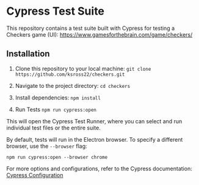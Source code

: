
# Cypress Test Suite

This repository contains a test suite built with Cypress for testing a Checkers game (UI): https://www.gamesforthebrain.com/game/checkers/

## Installation

1. Clone this repository to your local machine:
`git clone https://github.com/ksross22/checkers.git`

2. Navigate to the project directory:
`cd checkers`

3. Install dependencies:
`npm install`

4. Run Tests
`npm run cypress:open`

This will open the Cypress Test Runner, where you can select and run individual test files or the entire suite.

By default, tests will run in the Electron browser. To specify a different browser, use the `--browser` flag:

`npm run cypress:open --browser chrome`

For more options and configurations, refer to the Cypress documentation: [Cypress Configuration](https://docs.cypress.io/guides/references/configuration.html)